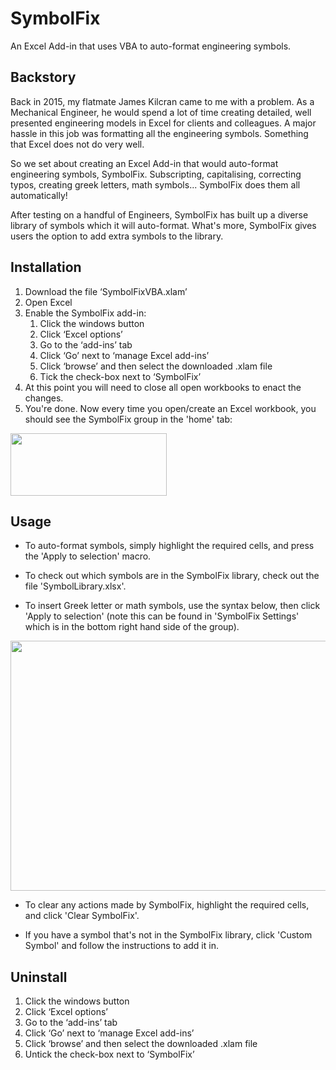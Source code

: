 # SymbolFix
An Excel Add-in that uses VBA to auto-format engineering symbols.

## Backstory
Back in 2015, my flatmate James Kilcran came to me with a problem. As a Mechanical Engineer, he would spend a lot of time creating detailed, well presented engineering models in Excel for clients and colleagues. A major hassle in this job was formatting all the engineering symbols. Something that Excel does not do very well.

So we set about creating an Excel Add-in that would auto-format engineering symbols, SymbolFix. Subscripting, capitalising, correcting typos, creating greek letters, math symbols... SymbolFix does them all automatically! 

After testing on a handful of Engineers, SymbolFix has built up a diverse library of symbols which it will auto-format. What's more, SymbolFix gives users the option to add extra symbols to the library.

## Installation
1.	Download the file ‘SymbolFixVBA.xlam’
2.	Open Excel
3.	Enable the SymbolFix add-in:
    1.	Click the windows button
    2.	Click ‘Excel options’
    3.	Go to the ‘add-ins’ tab
    4.	Click ‘Go’ next to ‘manage Excel add-ins’
    5.	Click ‘browse’ and then select the downloaded .xlam file
    6.	Tick the check-box next to ‘SymbolFix’
4. At this point you will need to close all open workbooks to enact the changes. 
5. You're done. Now every time you open/create an Excel workbook, you should see the SymbolFix group in the 'home' tab:
<img width="250" height="100" src="https://user-images.githubusercontent.com/22935783/42175493-7e2e495c-7e1d-11e8-9e5d-aa60395f2087.PNG">

## Usage
* To auto-format symbols, simply highlight the required cells, and press the 'Apply to selection' macro.

* To check out which symbols are in the SymbolFix library, check out the file 'SymbolLibrary.xlsx'.

* To insert Greek letter or math symbols, use the syntax below, then click 'Apply to selection' (note this can be found in 'SymbolFix Settings' which is in the bottom right hand side of the group).

<img width="600" height="400" src="https://user-images.githubusercontent.com/22935783/42175087-473c18ee-7e1c-11e8-8376-50cca78ebaf1.PNG">

* To clear any actions made by SymbolFix, highlight the required cells, and click 'Clear SymbolFix'.

* If you have a symbol that's not in the SymbolFix library, click 'Custom Symbol' and follow the instructions to add it in.

## Uninstall
1. Click the windows button
1. Click ‘Excel options’
  1.	Go to the ‘add-ins’ tab
  1.	Click ‘Go’ next to ‘manage Excel add-ins’
  1.	Click ‘browse’ and then select the downloaded .xlam file
  1.  Untick the check-box next to ‘SymbolFix’

